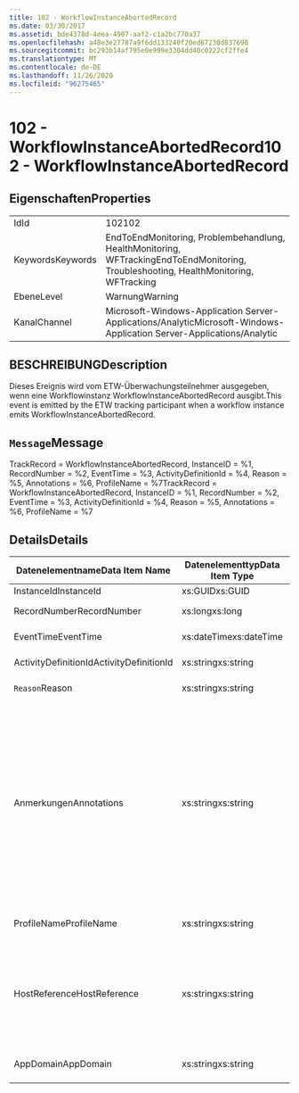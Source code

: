 ```yaml
---
title: 102 - WorkflowInstanceAbortedRecord
ms.date: 03/30/2017
ms.assetid: bde4378d-4eea-4907-aaf2-c1a2bc770a37
ms.openlocfilehash: a48e3e27787a9f6dd133240f20ed67230d837698
ms.sourcegitcommit: bc293b14af795e0e999e3304dd40c0222cf2ffe4
ms.translationtype: MT
ms.contentlocale: de-DE
ms.lasthandoff: 11/26/2020
ms.locfileid: "96275465"
---
```

# <a name="102---workflowinstanceabortedrecord"></a><span data-ttu-id="0ef56-102">102 - WorkflowInstanceAbortedRecord</span><span class="sxs-lookup"><span data-stu-id="0ef56-102">102 - WorkflowInstanceAbortedRecord</span></span>

## <a name="properties"></a><span data-ttu-id="0ef56-103">Eigenschaften</span><span class="sxs-lookup"><span data-stu-id="0ef56-103">Properties</span></span>  
  
|||  
|-|-|  
|<span data-ttu-id="0ef56-104">Id</span><span class="sxs-lookup"><span data-stu-id="0ef56-104">Id</span></span>|<span data-ttu-id="0ef56-105">102</span><span class="sxs-lookup"><span data-stu-id="0ef56-105">102</span></span>|  
|<span data-ttu-id="0ef56-106">Keywords</span><span class="sxs-lookup"><span data-stu-id="0ef56-106">Keywords</span></span>|<span data-ttu-id="0ef56-107">EndToEndMonitoring, Problembehandlung, HealthMonitoring, WFTracking</span><span class="sxs-lookup"><span data-stu-id="0ef56-107">EndToEndMonitoring, Troubleshooting, HealthMonitoring, WFTracking</span></span>|  
|<span data-ttu-id="0ef56-108">Ebene</span><span class="sxs-lookup"><span data-stu-id="0ef56-108">Level</span></span>|<span data-ttu-id="0ef56-109">Warnung</span><span class="sxs-lookup"><span data-stu-id="0ef56-109">Warning</span></span>|  
|<span data-ttu-id="0ef56-110">Kanal</span><span class="sxs-lookup"><span data-stu-id="0ef56-110">Channel</span></span>|<span data-ttu-id="0ef56-111">Microsoft-Windows-Application Server-Applications/Analytic</span><span class="sxs-lookup"><span data-stu-id="0ef56-111">Microsoft-Windows-Application Server-Applications/Analytic</span></span>|  
  
## <a name="description"></a><span data-ttu-id="0ef56-112">BESCHREIBUNG</span><span class="sxs-lookup"><span data-stu-id="0ef56-112">Description</span></span>  

 <span data-ttu-id="0ef56-113">Dieses Ereignis wird vom ETW-Überwachungsteilnehmer ausgegeben, wenn eine Workflowinstanz WorkflowInstanceAbortedRecord ausgibt.</span><span class="sxs-lookup"><span data-stu-id="0ef56-113">This event is emitted by the ETW tracking participant when a workflow instance emits WorkflowInstanceAbortedRecord.</span></span>  
  
## <a name="message"></a><span data-ttu-id="0ef56-114">`Message`</span><span class="sxs-lookup"><span data-stu-id="0ef56-114">Message</span></span>  

 <span data-ttu-id="0ef56-115">TrackRecord = WorkflowInstanceAbortedRecord, InstanceID = %1, RecordNumber = %2, EventTime = %3, ActivityDefinitionId = %4, Reason = %5, Annotations = %6, ProfileName = %7</span><span class="sxs-lookup"><span data-stu-id="0ef56-115">TrackRecord = WorkflowInstanceAbortedRecord, InstanceID = %1, RecordNumber = %2, EventTime = %3, ActivityDefinitionId = %4, Reason = %5, Annotations = %6, ProfileName = %7</span></span>  
  
## <a name="details"></a><span data-ttu-id="0ef56-116">Details</span><span class="sxs-lookup"><span data-stu-id="0ef56-116">Details</span></span>  
  
|<span data-ttu-id="0ef56-117">Datenelementname</span><span class="sxs-lookup"><span data-stu-id="0ef56-117">Data Item Name</span></span>|<span data-ttu-id="0ef56-118">Datenelementtyp</span><span class="sxs-lookup"><span data-stu-id="0ef56-118">Data Item Type</span></span>|<span data-ttu-id="0ef56-119">BESCHREIBUNG</span><span class="sxs-lookup"><span data-stu-id="0ef56-119">Description</span></span>|  
|--------------------|--------------------|-----------------|  
|<span data-ttu-id="0ef56-120">InstanceId</span><span class="sxs-lookup"><span data-stu-id="0ef56-120">InstanceId</span></span>|<span data-ttu-id="0ef56-121">xs:GUID</span><span class="sxs-lookup"><span data-stu-id="0ef56-121">xs:GUID</span></span>|<span data-ttu-id="0ef56-122">Die Instanz-ID für den Workflow.</span><span class="sxs-lookup"><span data-stu-id="0ef56-122">The instance id for the workflow</span></span>|  
|<span data-ttu-id="0ef56-123">RecordNumber</span><span class="sxs-lookup"><span data-stu-id="0ef56-123">RecordNumber</span></span>|<span data-ttu-id="0ef56-124">xs:long</span><span class="sxs-lookup"><span data-stu-id="0ef56-124">xs:long</span></span>|<span data-ttu-id="0ef56-125">Die Sequenznummer des ausgegebenen Datensatzes.</span><span class="sxs-lookup"><span data-stu-id="0ef56-125">The sequence number of the emitted record</span></span>|  
|<span data-ttu-id="0ef56-126">EventTime</span><span class="sxs-lookup"><span data-stu-id="0ef56-126">EventTime</span></span>|<span data-ttu-id="0ef56-127">xs:dateTime</span><span class="sxs-lookup"><span data-stu-id="0ef56-127">xs:dateTime</span></span>|<span data-ttu-id="0ef56-128">Die Zeit in UTC, als das Ereignis ausgegeben wurde.</span><span class="sxs-lookup"><span data-stu-id="0ef56-128">The time in UTC when the event was emitted</span></span>|  
|<span data-ttu-id="0ef56-129">ActivityDefinitionId</span><span class="sxs-lookup"><span data-stu-id="0ef56-129">ActivityDefinitionId</span></span>|<span data-ttu-id="0ef56-130">xs:string</span><span class="sxs-lookup"><span data-stu-id="0ef56-130">xs:string</span></span>|<span data-ttu-id="0ef56-131">Der Name der Stammaktivität im Workflow.</span><span class="sxs-lookup"><span data-stu-id="0ef56-131">The name of the root activity in the workflow</span></span>|  
|<span data-ttu-id="0ef56-132">`Reason`</span><span class="sxs-lookup"><span data-stu-id="0ef56-132">Reason</span></span>|<span data-ttu-id="0ef56-133">xs:string</span><span class="sxs-lookup"><span data-stu-id="0ef56-133">xs:string</span></span>|<span data-ttu-id="0ef56-134">Der Grund, aus dem der Workflow abgebrochen wurde.</span><span class="sxs-lookup"><span data-stu-id="0ef56-134">The reason the workflow was aborted</span></span>|  
|<span data-ttu-id="0ef56-135">Anmerkungen</span><span class="sxs-lookup"><span data-stu-id="0ef56-135">Annotations</span></span>|<span data-ttu-id="0ef56-136">xs:string</span><span class="sxs-lookup"><span data-stu-id="0ef56-136">xs:string</span></span>|<span data-ttu-id="0ef56-137">Die Anmerkungen, die diesem Ereignis hinzugefügt wurden.</span><span class="sxs-lookup"><span data-stu-id="0ef56-137">The annotations that were added to this event.</span></span>  <span data-ttu-id="0ef56-138">Die Werte werden in einem XML-Element im Format \<items> \< item  name = "annotationName" type="System.String"> annotationvalue gespeichert \</item> \</items> .</span><span class="sxs-lookup"><span data-stu-id="0ef56-138">The values are stored in an xml element in the format \<items>\< item  name = "annotationName" type="System.String">annotationValue\</item>\</items>.</span></span>  <span data-ttu-id="0ef56-139">Wenn keine Anmerkungen angegeben werden, enthält die Zeichenfolge \<items/> .</span><span class="sxs-lookup"><span data-stu-id="0ef56-139">If no annotations are specified then the string contains \<items/>.</span></span> <span data-ttu-id="0ef56-140">Die ETW-Ereignisgröße wird von der ETW-Puffergröße oder der maximalen Nutzlast für ein ETW-Ereignis beschränkt.</span><span class="sxs-lookup"><span data-stu-id="0ef56-140">The ETW event size is limited by the ETW buffer size or the max payload for an ETW event.</span></span> <span data-ttu-id="0ef56-141">Wenn die Größe des Ereignisses die ETW-Limits überschreitet, wird das Ereignis abgeschnitten, indem die Anmerkungen gelöscht und der Anmerkung-Wert durch \<items> ... ersetzt wird \</items> .</span><span class="sxs-lookup"><span data-stu-id="0ef56-141">If the size of the event exceeds the ETW limits, then the event is truncated by dropping the annotations and replacing the annotation value with \<items>...\</items>.</span></span>|  
|<span data-ttu-id="0ef56-142">ProfileName</span><span class="sxs-lookup"><span data-stu-id="0ef56-142">ProfileName</span></span>|<span data-ttu-id="0ef56-143">xs:string</span><span class="sxs-lookup"><span data-stu-id="0ef56-143">xs:string</span></span>|<span data-ttu-id="0ef56-144">Der Name oder das Überwachungsprofil, das zur Ausgabe dieses Ereignisses geführt hat.</span><span class="sxs-lookup"><span data-stu-id="0ef56-144">The name or the tracking profile that resulted in this event being emitted</span></span>|  
|<span data-ttu-id="0ef56-145">HostReference</span><span class="sxs-lookup"><span data-stu-id="0ef56-145">HostReference</span></span>|<span data-ttu-id="0ef56-146">xs:string</span><span class="sxs-lookup"><span data-stu-id="0ef56-146">xs:string</span></span>|<span data-ttu-id="0ef56-147">Für im Internet gehostete Dienste identifiziert dieses Feld den Dienst in der Webhierarchie eindeutig.</span><span class="sxs-lookup"><span data-stu-id="0ef56-147">For web hosted services, this field uniquely identifies the service in the web hierarchy.</span></span>  <span data-ttu-id="0ef56-148">Sein Format ist als "Website Name Anwendungspfad für virtuelle Computer&#124;Dienst Pfad für virtuelle Dienste&#124;Service Name" definiert. Beispiel: "Default Web Site/calculatorapplication&#124;/CalculatorService.svc&#124;CalculatorService"</span><span class="sxs-lookup"><span data-stu-id="0ef56-148">Its format is defined as 'Web Site Name Application Virtual Path&#124;Service Virtual Path&#124;ServiceName' Example: 'Default Web Site/CalculatorApplication&#124;/CalculatorService.svc&#124;CalculatorService'</span></span>|  
|<span data-ttu-id="0ef56-149">AppDomain</span><span class="sxs-lookup"><span data-stu-id="0ef56-149">AppDomain</span></span>|<span data-ttu-id="0ef56-150">xs:string</span><span class="sxs-lookup"><span data-stu-id="0ef56-150">xs:string</span></span>|<span data-ttu-id="0ef56-151">Die von AppDomain.CurrentDomain.FriendlyName zurückgegebene Zeichenfolge.</span><span class="sxs-lookup"><span data-stu-id="0ef56-151">The string returned by AppDomain.CurrentDomain.FriendlyName.</span></span>|
